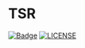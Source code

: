 # TSR

[![Badge](https://img.shields.io/badge/link-996.icu-%23FF4D5B.svg?style=flat-square)](https://996.icu/)
[![LICENSE](https://img.shields.io/badge/license-Anti%20996-blue.svg?style=flat-square)](https://github.com/996icu/996.ICU/blob/master/LICENSE)
